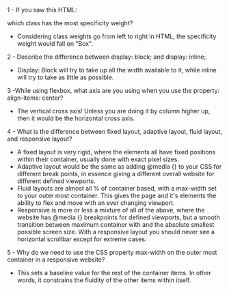 1 - If you saw this HTML: <div class="box box1 box2 box3"></div> which class has the most specificity weight?
- Considering class weights go from left to right in HTML, the specificity weight would fall on "Box".

2 - Describe the difference between display: block; and display: inline;.
- Display: Block will try to take up all the width available to it, while inline will try to take as little as possible.

3 -While using flexbox, what axis are you using when you use the property: align-items: center?
- The vertical cross axis! Unless you are doing it by column higher up, then it would be the horizontal cross axis.

4 - What is the difference between fixed layout, adaptive layout, fluid layout, and responsive layout?
- A fixed layout is very rigid, where the elements all have fixed positions within their container, usually done with exact pixel sizes.
- Adaptive layout would be the same as adding @media {} to your CSS for different break points, in essence giving a different overall website for different defined viewports.
- Fluid layouts are almost all % of container based, with a max-width set to your outer most container. This gives the page and it's elements the ability to flex and move with an ever changing viewport.
- Responsive is more or less a mixture of all of the above, where the website has @media {} breakpoints for defined viewports, but a smooth transition between maximum container with and the absolute smallest possible screen size. With a responsive layout you should never see a horizontal scrollbar except for extreme cases.

5 - Why do we need to use the CSS property max-width on the outer most container in a responsive website?
- This sets a baseline value for the rest of the container items. In other words, it constrains the fluidity of the other items within itself.

